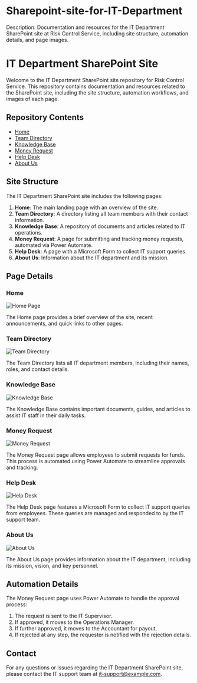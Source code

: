 # Sharepoint-site-for-IT-Department
Description: Documentation and resources for the IT Department SharePoint site at Risk Control Service, including site structure, automation details, and page images.
# IT Department SharePoint Site

Welcome to the IT Department SharePoint site repository for Risk Control Service. This repository contains documentation and resources related to the SharePoint site, including the site structure, automation workflows, and images of each page.

## Repository Contents

- [Home](#home)
- [Team Directory](#team-directory)
- [Knowledge Base](#knowledge-base)
- [Money Request](#money-request)
- [Help Desk](#help-desk)
- [About Us](#about-us)

## Site Structure

The IT Department SharePoint site includes the following pages:
1. **Home**: The main landing page with an overview of the site.
2. **Team Directory**: A directory listing all team members with their contact information.
3. **Knowledge Base**: A repository of documents and articles related to IT operations.
4. **Money Request**: A page for submitting and tracking money requests, automated via Power Automate.
5. **Help Desk**: A page with a Microsoft Form to collect IT support queries.
6. **About Us**: Information about the IT department and its mission.

## Page Details

### Home

![Home Page](images/home_page.png)

The Home page provides a brief overview of the site, recent announcements, and quick links to other pages.

### Team Directory

![Team Directory](images/team_directory.png)

The Team Directory lists all IT department members, including their names, roles, and contact details.

### Knowledge Base

![Knowledge Base](images/knowledge_base.png)

The Knowledge Base contains important documents, guides, and articles to assist IT staff in their daily tasks.

### Money Request

![Money Request](images/money_request.png)

The Money Request page allows employees to submit requests for funds. This process is automated using Power Automate to streamline approvals and tracking.

### Help Desk

![Help Desk](images/help_desk.png)

The Help Desk page features a Microsoft Form to collect IT support queries from employees. These queries are managed and responded to by the IT support team.

### About Us

![About Us](images/about_us.png)

The About Us page provides information about the IT department, including its mission, vision, and key personnel.

## Automation Details

The Money Request page uses Power Automate to handle the approval process:
1. The request is sent to the IT Supervisor.
2. If approved, it moves to the Operations Manager.
3. If further approved, it moves to the Accountant for payout.
4. If rejected at any step, the requester is notified with the rejection details.

## Contact

For any questions or issues regarding the IT Department SharePoint site, please contact the IT support team at [it-support@example.com](mailto:it-support@example.com).
